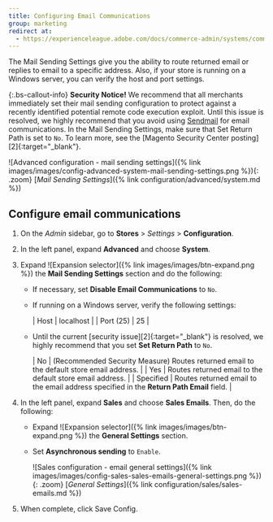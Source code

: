 ```yaml
---
title: Configuring Email Communications
group: marketing
redirect at:
  - https://experienceleague.adobe.com/docs/commerce-admin/systems/communications/email-communications.html
---
```


The Mail Sending Settings give you the ability to route returned email or replies to email to a specific address. Also, if your store is running on a Windows server, you can verify the host and port settings.

{:.bs-callout-info}
**Security Notice!** We recommend that all merchants immediately set their mail sending configuration to protect against a recently identified potential remote code execution exploit. Until this issue is resolved, we highly recommend that you avoid using [Sendmail][1] for email communications. In the Mail Sending Settings, make sure that Set Return Path is set to `No`. To learn more, see the [Magento Security Center posting][2]{:target="_blank"}.

![Advanced configuration - mail sending settings]({% link images/images/config-advanced-system-mail-sending-settings.png %}){: .zoom}
[_Mail Sending Settings_]({% link configuration/advanced/system.md %})

## Configure email communications

1. On the _Admin_ sidebar, go to **Stores** > _Settings_ > **Configuration**.

1. In the left panel, expand **Advanced** and choose **System**.

1. Expand ![Expansion selector]({% link images/images/btn-expand.png %}) the **Mail Sending Settings** section and do the following:

    - If necessary, set **Disable Email Communications** to `No`.

    - If running on a Windows server, verify the following settings:

        | Host | localhost |
        | Port (25) | 25 |

    - Until the current [security issue][2]{:target="_blank"} is resolved, we highly recommend that you set **Set Return Path** to `No`.

        | No | (Recommended Security Measure) Routes returned email to the default store email address. |
        | Yes | Routes returned email to the default store email address. |
        | Specified | Routes returned email to the email address specified in the **Return Path Email** field. |

1. In the left panel, expand **Sales** and choose **Sales Emails**. Then, do the following:

    - Expand ![Expansion selector]({% link images/images/btn-expand.png %}) the **General Settings** section.

    - Set **Asynchronous sending** to `Enable`.

        ![Sales configuration - email general settings]({% link images/images/config-sales-sales-emails-general-settings.png %}){: .zoom}
        [_General Settings_]({% link configuration/sales/sales-emails.md %})

1. When complete, click <span class="btn">Save Config</span>.

[1]: https://en.wikipedia.org/wiki/Sendmail
